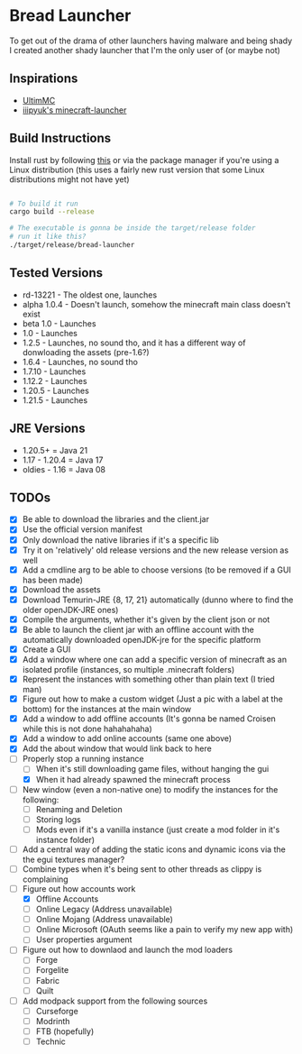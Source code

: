 # Bread Launcher

To get out of the drama of other launchers having malware and being shady
I created another shady launcher that I'm the only user of (or maybe not)

## Inspirations

-   [UltimMC](https://github.com/UltimMC/Launcher)
-   [iiipyuk's minecraft-launcher](https://git.a2s.su/iiiypuk/minecraft-launcher)

## Build Instructions

Install rust by following [this](https://www.rust-lang.org/tools/install) or via
the package manager if you're using a Linux distribution (this uses a fairly new
rust version that some Linux distributions might not have yet)

```sh

# To build it run
cargo build --release
```

```sh
# The executable is gonna be inside the target/release folder
# run it like this?
./target/release/bread-launcher
```

## Tested Versions

-   rd-13221 - The oldest one, launches
-   alpha 1.0.4 - Doesn't launch, somehow the minecraft main class doesn't exist
-   beta 1.0 - Launches
-   1.0 - Launches
-   1.2.5 - Launches, no sound tho, and it has a different way of donwloading
    the assets (pre-1.6?)
-   1.6.4 - Launches, no sound tho
-   1.7.10 - Launches
-   1.12.2 - Launches
-   1.20.5 - Launches
-   1.21.5 - Launches

## JRE Versions

-   1.20.5+         =   Java 21
-   1.17 - 1.20.4   =   Java 17
-   oldies - 1.16   =   Java 08

## TODOs

-   [x] Be able to download the libraries and the client.jar
-   [x] Use the official version manifest
-   [x] Only download the native libraries if it's a specific lib
-   [x] Try it on 'relatively' old release versions and the new release version
        as well
-   [x] Add a cmdline arg to be able to choose versions (to be removed if a GUI
        has been made)
-   [x] Download the assets
-   [x] Download Temurin-JRE {8, 17, 21} automatically (dunno where to find the
        older openJDK-JRE ones)
-   [x] Compile the arguments, whether it's given by the client json or not
-   [x] Be able to launch the client jar with an offline account with the
        automatically downloaded openJDK-jre for the specific platform
-   [x] Create a GUI
-   [x] Add a window where one can add a specific version of minecraft as an
        isolated profile (instances, so multiple .minecraft folders)
-   [x] Represent the instances with something other than plain text (I tried
        man)
-   [x] Figure out how to make a custom widget (Just a pic with a label at the
        bottom) for the instances at the main window
-   [x] Add a window to add offline accounts (It's gonna be named Croisen while
        this is not done hahahahaha)
-   [x] Add a window to add online accounts (same one above)
-   [x] Add the about window that would link back to here
-   [ ] Properly stop a running instance
    -   [ ] When it's still downloading game files, without hanging the gui
    -   [x] When it had already spawned the minecraft process
-   [ ] New window (even a non-native one) to modify the instances for the
    following:
    -   [ ] Renaming and Deletion
    -   [ ] Storing logs
    -   [ ] Mods even if it's a vanilla instance (just create a mod folder in
        it's instance folder)
-   [ ] Add a central way of adding the static icons and dynamic icons via the
    the egui textures manager?
-   [ ] Combine types when it's being sent to other threads as clippy is
    complaining
-   [ ] Figure out how accounts work
    -   [x] Offline Accounts
    -   [ ] Online Legacy (Address unavailable)
    -   [ ] Online Mojang (Address unavailable)
    -   [ ] Online Microsoft (OAuth seems like a pain to verify my new app with)
    -   [ ] User properties argument
-   [ ] Figure out how to downlaod and launch the mod loaders
    -   [ ] Forge
    -   [ ] Forgelite
    -   [ ] Fabric
    -   [ ] Quilt
-   [ ] Add modpack support from the following sources
    -   [ ] Curseforge
    -   [ ] Modrinth
    -   [ ] FTB (hopefully)
    -   [ ] Technic
